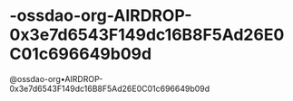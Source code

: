 # -ossdao-org-AIRDROP-0x3e7d6543F149dc16B8F5Ad26E0C01c696649b09d
@ossdao-org•AIRDROP-0x3e7d6543F149dc16B8F5Ad26E0C01c696649b09d
